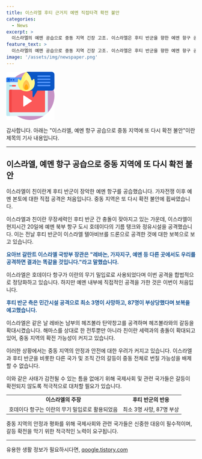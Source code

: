 ```yaml
---
title: 이스라엘 후티 근거지 예멘 직접타격 확전 불안
categories:
  - News
excerpt: >
  이스라엘의 예멘 공습으로 중동 지역 긴장 고조. 이스라엘은 후티 반군을 향한 예멘 항구 공습을 진행하며 중동 지역의 긴장 상황을 고조시켰다. 이번 공습은 가자전쟁 이후 예멘 본토에 대한 이스라엘의 직접적인 공격으로, 후티 반군의 보복 위협과 함께 중동 지역의 불안요인으로 떠오르고 있다. 이에 대한 후티 반군의 대응과 이스라엘의 추가 공습은 중동 지역의 확전 가능성을 높이고 있다.
feature_text: >
  이스라엘의 예멘 공습으로 중동 지역 긴장 고조. 이스라엘은 후티 반군을 향한 예멘 항구 공습을 진행하며 중동 지역의 긴장 상황을 고조시켰다. 이번 공습은 가자전쟁 이후 예멘 본토에 대한 이스라엘의 직접적인 공격으로, 후티 반군의 보복 위협과 함께 중동 지역의 불안요인으로 떠오르고 있다. 이에 대한 후티 반군의 대응과 이스라엘의 추가 공습은 중동 지역의 확전 가능성을 높이고 있다.
image: '/assets/img/newspaper.png'
---
```


<p><img src="/assets/img/news.png" alt="rentncar 속보" /></p>

<p>감사합니다. 아래는 "이스라엘, 예멘 항구 공습으로 중동 지역에 또 다시 확전 불안"이란 제목의 기사 내용입니다.</p>

<hr />

<h2 data-ke-size="size26">이스라엘, 예멘 항구 공습으로 중동 지역에 또 다시 확전 불안</h2>

<p data-ke-size="size16">이스라엘이 친이란계 후티 반군이 장악한 예멘 항구를 공습했습니다. 가자전쟁 이후 예멘 본토에 대한 직접 공격은 처음입니다. 중동 지역은 또 다시 확전 불안에 휩싸였습니다.</p>

<p>이스라엘과 친이란 무장세력인 후티 반군 간 충돌이 잦아지고 있는 가운데, 이스라엘이 현지시간 20일에 예멘 북부 항구 도시 호데이다의 기름 탱크와 정유시설을 공격했습니다. 이는 전날 후티 반군이 이스라엘 텔아비브를 드론으로 공격한 것에 대한 보복으로 보고 있습니다.</p>

<p><b><span style="color: #1a5490;">요아브 갈란트 이스라엘 국방부 장관은 "레바논, 가자지구, 예멘 등 다른 곳에서도 우리를 공격하면 결과는 똑같을 것입니다."라고 말했습니다.</span></b></p>

<p>이스라엘은 호데이다 항구가 이란의 무기 밀입로로 사용되었다며 이번 공격을 합법적으로 정당화하고 있습니다. 하지만 예멘 내부에 직접적인 공격을 가한 것은 이번이 처음입니다.</p>

<p><b><span style="color: #1a5490;">후티 반군 측은 민간시설 공격으로 최소 3명이 사망하고, 87명이 부상당했다며 보복을 예고했습니다.</span></b></p>

<p>이스라엘은 같은 날 레바논 남부의 헤즈볼라 탄약창고를 공격하며 헤즈볼라와의 갈등을 확대시켰습니다. 해마스를 상대로 한 전투뿐만 아니라 친이란 세력과의 충돌이 확대되고 있어, 중동 지역의 확전 가능성이 커지고 있습니다.</p>

<p>이러한 상황에서는 중동 지역의 안정과 안전에 대한 우려가 커지고 있습니다. 이스라엘과 후티 반군을 비롯한 다른 국가 및 조직 간의 갈등이 중동 전체로 번질 가능성을 배제할 수 없습니다. </p>

<p>이와 같은 사태가 감전될 수 있는 틈을 없애기 위해 국제사회 및 관련 국가들은 갈등이 확전되지 않도록 적극적으로 대처할 필요가 있습니다.</p>

<table>
  <tr>
    <td style="text-align: center; height: 17px;"><b>이스라엘의 주장</b></td>
    <td style="text-align: center; height: 17px;"><b>후티 반군의 반응</b></td>
  </tr>
  <tr>
    <td style="text-align: center; height: 17px;">호데이다 항구는 이란의 무기 밀입로로 활용되었음</td>
    <td style="text-align: center; height: 17px;">최소 3명 사망, 87명 부상</td>
  </tr>
</table>

<p>중동 지역의 안정과 평화를 위해 국제사회와 관련 국가들은 신중한 대응이 필수적이며, 갈등 확전을 막기 위한 적극적인 노력이 요구됩니다. </p>

<hr />
유용한 생활 정보가 필요하시다면, <a href="https://qoogle.tistory.com" rel="dofollow">qoogle.tistory.com</a>


